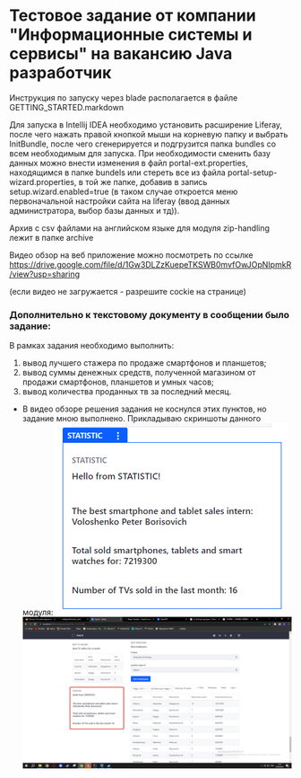 # Тестовое задание от компании "Информационные системы и сервисы" на вакансию Java разработчик

Инструкция по запуску через blade располагается в файле GETTING_STARTED.markdown

Для запуска в Intellij IDEA необходимо установить расширение Liferay, после чего нажать правой кнопкой мыши на корневую папку и выбрать InitBundle, после чего сгенерируется и подгрузится папка bundles со всем необходимым для запуска. При необходимости сменить базу данных можно внести изменения в файл portal-ext.properties, находящимся в папке bundels или стереть все из файла portal-setup-wizard.properties, в той же папке, добавив в запись setup.wizard.enabled=true (в таком случае откроется меню первоначальной настройки сайта на liferay (ввод данных администратора, выбор базы данных и тд)).

Архив с csv файлами на английском языке для модуля zip-handling лежит в папке archive

Видео обзор на веб приложение можно посмотреть по ссылке https://drive.google.com/file/d/1Gw3DLZzKuepeTKSWB0mvfOwJOpNIpmkR/view?usp=sharing

(если видео не загружается - разрешите cockie на странице)

### Дополнительно к текстовому документу в сообщении было задание:
В рамках задания необходимо выполнить:
1. вывод лучшего стажера по продаже смартфонов и планшетов;
2. вывод суммы денежных средств, полученной магазином от продажи смартфонов, планшетов и умных часов;
3. вывод количества проданных тв за последний месяц.

- В видео обзоре решения задания не коснулся этих пунктов, но задание мною выполнено. Прикладываю скриншоты данного модуля:
![text](screenshots/1.png)
![text](screenshots/2.png)
